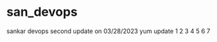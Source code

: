 # san_devops
sankar devops
second update on 03/28/2023
yum update
1
2
3
4
5
6
7





















